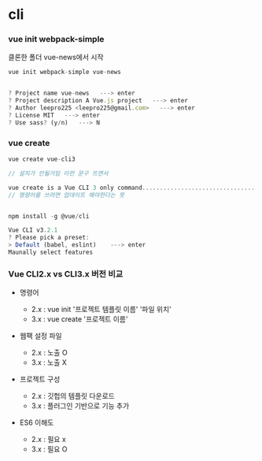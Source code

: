# cli

### vue init webpack-simple

클론한 폴더 vue-news에서 시작

```javascript
vue init webpack-simple vue-news


? Project name vue-news   ---> enter
? Project description A Vue.js project   ---> enter
? Author leepro225 <leepro225@gmail.com>   ---> enter
? License MIT   ---> enter
? Use sass? (y/n)   ---> N
```    


### vue create

```javascript
vue create vue-cli3

// 설치가 안될거임 이런 문구 뜨면서

vue create is a Vue CLI 3 only command................................
// 명령어를 쓰려면 업데이트 해야한다는 뜻


npm install -g @vue/cli

Vue CLI v3.2.1
? Please pick a preset:
> Default (babel, eslint)    ---> enter
Maunally select features
``` 
 
 ### Vue CLI2.x vs CLI3.x 버전 비교
 
 - 명령어 
    - 2.x : vue init '프로젝트 템플릿 이름' '파일 위치'
    - 3.x : vue create '프로젝트 이름'
    
 - 웹팩 설정 파일
    - 2.x : 노출 O
    - 3.x : 노출 X
    
 - 프로젝트 구성
    - 2.x : 깃헙의 템플릿 다운로드
    - 3.x : 플러그인 기반으로 기능 추가
    
 - ES6 이해도
    - 2.x : 필요 x
    - 3.x : 필요 O



